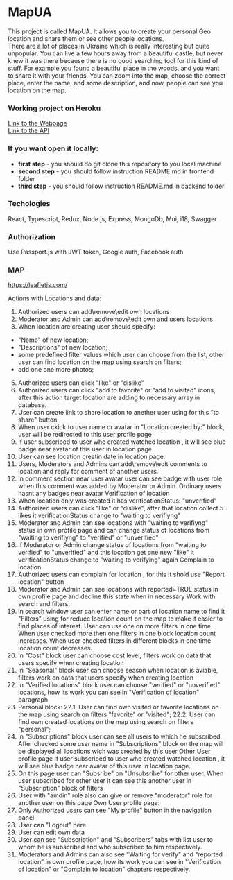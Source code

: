# MapUA

This project is called MapUA.
It allows you to create your personal Geo location and share them or see other people locations.  
There are a lot of places in Ukraine which is really interesting but quite unpopular. You can live a few hours away from a beautiful castle, but never knew it was there because there is no good searching tool for this kind of stuff.
For example you found a beautiful place in the woods, and you want to share it with your friends. You can zoom into the map, choose the correct place, enter the name, and some description, and now, people can see you location on the map.

### Working project on Heroku

[Link to the Webpage](https://map-ua.herokuapp.com/)  
[Link to the API](https://mapua-backend-app.herokuapp.com/api-docs/)

### If you want open it locally:

- **first step** - you should do git clone this repository to you local machine
- **second step** - you should follow instruction README.md in frontend folder
- **third step** - you should follow instruction README.md in backend folder

### Techologies

React, Typescript, Redux, Node.js, Express, MongoDb, Mui, i18, Swagger

### Authorization

Use Passport.js with JWT token, Google auth, Facebook auth

### MAP

https://leafletjs.com/

Actions with Locations and data:

1. Authorized users can add\remove\edit own locations
2. Moderator and Admin can add\remove\edit own and users locations
3. When location are creating user should specify:

- "Name" of new location;
- "Descriptions" of new location;
- some predefined filter values which user can choose from the list, other user can find location on the map using search on filters;
- add one one more photos;

5. Authorized users can click "like" or "dislike"
6. Authorized users can click "add to favorite" or "add to visited" icons, after this action target location are adding to necessary array in database.
7. User can create link to share location to anether user using for this "to share" button
8. When user ckick to user name or avatar in "Location created by:" block, user will be redirected to this user profile page
9. If user subscribed to user who created watched location , it will see blue badge near avatar of this user in location page.
10. User can see location creatin date in location page.
11. Users, Moderators and Admins can add\remove\edit comments to location and reply for comment of another users.
12. In comment section near user avatar user can see badge with user role when this comment was added by Moderator or Admin. Ordinary users hasnt any badges near avatar
    Verification of location
13. When location only was created it has verificationStatus: "unverified"
14. Authorized users can click "like" or "dislike", after that location collect 5 likes it verificationStatus change to "waiting to verifiyng"
15. Moderator and Admin can see locations with "waiting to verifiyng" status in own profile page and can change status of locations from "waiting to verifiyng" to "verified" or "unverified"
16. If Moderator or Admin change status of locations from "waiting to verified" to "unverified" and this location get one new "like" it verificationStatus change to "waiting to verifying" again
    Complain to location
17. Authorized users can complain for location , for this it shold use "Report location" button
18. Moderator and Admin can see locations with reported=TRUE status in own profile page and decline this state when in necessary
    Work with search and filters:
19. in search window user can enter name or part of location name to find it
    "Filters" using for reduce location count on the map to make it easier to find places of interest. User can use one on more filters in one time. When user checked more then one filters in one block location count increases. When user checked filters in different blocks in one time location count decreases.
20. In "Cost" block user can choose cost level, filters work on data that users specify when creating location
21. In "Seasonal" block user can choose season when location is aviable, filters work on data that users specify when creating location
22. In "Verified locations" block user can choose "verified" or "unverified" locations, how its work you can see in "Verification of location" paragraph
23. Personal block:
    22.1. User can find own visited or favorite locations on the map using search on filters "favorite" or "visited";
    22.2. User can find own created locations on the map using search on filters "personal";
24. In "Subscriptions" block user can see all users to which he subscribed. After checked some user name in "Subscriptions" block on the map will be displayed all locations wich was created by this user
    Other User profile page
    If user subscribed to user who created watched location , it will see blue badge near avatar of this user in location page.
25. On this page user can "Subsribe" on "Unsubsribe" for other user. When user subscribed for other user it can see this another user in "Subscription" block of filters
26. User with "amdin" role also can give or remove "moderator" role for another user on this page
    Own User profile page:
27. Only Authorized users can see "My profile" button ih the navigation panel
28. User can "Logout" here.
29. User can edit own data
30. User can see "Subscription" and "Subscribers" tabs with list user to whom he is subscribed and who subscribed to him respectively.
31. Moderators and Admins can also see "Waiting for verify" and "reported location" in own profile page, how its work you can see in "Verification of location" or "Complain to location" chapters respectively.
